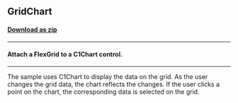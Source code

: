 ## GridChart
#### [Download as zip](https://minhaskamal.github.io/DownGit/#/home?url=https://github.com/GrapeCity/ComponentOne-WinForms-Samples/tree/master/NetFramework\FlexGrid\CS\GridChart)
____
#### Attach a FlexGrid to a C1Chart control.
____
The sample uses C1Chart to display the data on the grid. As the user changes the grid data, the chart reflects the changes. If the user clicks a point on the chart, the corresponding data is selected on the grid. 
